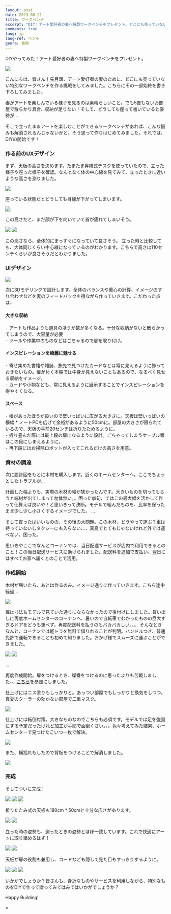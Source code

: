 ```yaml
---
layout: post
date: 2023-08-21
title: ワークベンチ
excerpt: "DIY！アート愛好者の妻へ特製ワークベンチをプレゼント。どこにも売っていない特別なワークベンチを作る挑戦をしてみました。その一部始終を書き下ろしてみました。"
comments: true
lang: jp
lang-ref: ベンチ
genre: 実用
---
```



<div id="hihi"></div>

DIYやってみた！アート愛好者の妻へ特製ワークベンチをプレゼント。

<img src="https://storage.googleapis.com/daisukemiyazaki_website/builds/front.jpeg" class="mx-auto my-4" onclick="openModalImage(this)">

こんにちは、皆さん！先月頭、アート愛好者の妻のために、どこにも売っていない特別なワークベンチを作る挑戦をしてみました。こちらにその一部始終を書き下ろしてみました。

妻がアートを楽しんでいる様子を見るのは素晴らしいこと。でも5畳もないお部屋で散らかり具合...収納が足りない！そして、どうしても座って書いていると姿勢が...

そこで立ったままアートを楽しむことができるワークベンチがあれば、こんな悩みも解消されるんじゃないかと。そう思って作りはじめてみました。それでは、DIYの開始です！

### 作る前のUXデザイン

まず、天板の高さを決めます。たまたま昇降式デスクを使っていたので、立った様子や座った様子を確認。なんとなく体の中心線を見てみて、立ったときに近いような高さを測りました。

<img src="https://storage.googleapis.com/daisukemiyazaki_website/builds/test0.jpeg" class="mx-auto my-4">

座っている状態だとどうしても目線が下がってしまいます。

<img src="https://storage.googleapis.com/daisukemiyazaki_website/builds/test1.jpeg" class="mx-auto my-4">

この高さだと、まだ顔が下を向いていて首が疲れてしまいそう。

<div class="image-container_double">
<img src="https://storage.googleapis.com/daisukemiyazaki_website/builds/test2.jpeg" class="mx-auto my-4">
<img src="https://storage.googleapis.com/daisukemiyazaki_website/builds/test3.jpeg" class="mx-auto my-4">
</div>

この高さなら、全体的にまっすぐになっていて良さそう。
立った時と比較しても、大体同じくらい中心線になっているのがわかります。こちらで高さは110センチくらいが良さそうだとわかりました。

### UIデザイン

<img src="https://storage.googleapis.com/daisukemiyazaki_website/builds/cad.jpeg" class="mx-auto my-4" onclick="openModalImage(this)">

次に3Dモデリングで設計します。全体のバランスや重心の計算、イメージのすり合わせなどを妻のフィードバックを得ながら作っていきます。こだわった点は...

#### 大きな収納

 ⁃ アートも作品よりも道具のほうが数が多くなる。十分な収納がないと散らかってしまうので、大容量が必要<br>
 ⁃ ツールや作業中のものなどはごちゃるので扉を取り付け。<br>

#### インスピレーションを綺麗に魅せる

 ⁃ 寄せ集めた書籍や雑誌、旅先で見つけたカードなどは常に見えるように飾っておきたいもの。扉が付く本棚では中身が見えないこともあるので、なるべく見せる収納をイメージ。<br>
 ⁃ カードや小物なども、常に見えるように展示することでインスピレーションを得やすくなる。<br>

#### スペース

 ⁃ 幅があったほうが良いので壁いっぱいに広がる大きさに。天板は壁いっぱいの横幅 * ノートPCを広げて余裕があるように50cmに。部屋の大きさが限られているので、天板の手前20センチは折りたためるように。<br>
 ⁃ 折り畳んだ際には最上段の扉になるように設計。ごちゃってしまうケーブル類はこの段にしまえるように。<br>
 ⁃ 再下段にはお掃除ロボットが入ってこれるだけの高さを用意。<br>

### 資材の調達

次に設計図をもとに木材を購入します。近くのホームセンターへ。ここでちょっとしたトラブルが...

計画した幅よりも、実際の木材の幅が狭かったんです。大きいものを切ってもらうと端材が出てしまって勿体無い。。困った挙句、ではこの最大幅を活かして作って仕舞えば良いや！と思いきって決断。モデルで組んだものを、比率を保ったまま少し少し小さくするイメージでした。
...

そして買ったはいいものの、その後の大問題。この木材、どうやって運ぶ？車は持っていないしタクシーにも入らない、、、真夏でとてもじゃないけれど外では運べない。困った。

思いきやここでなんとコーナンでは、当日配達サービスが店内で利用できるとのこと！この当日配送サービスに助けられました。配送料を追加で支払い、翌日にはすべてお家へ届くとのことで活用。

### 作成開始

木材が届いたら、あとは作るのみ。イメージ通りに作っていきます。こちら途中経過...

<img src="https://storage.googleapis.com/daisukemiyazaki_website/builds/inProgress.jpeg" class="mx-auto my-4">

扉は寸法もモデルで見ていた通りにならなかったので後付けにしました。買い出しに再度ホームセンターのコーナンへ、暑いので自転車でむかったものの巨大すぎるドアをどうも運べず。再度配送料を払うのもバカバカしい。。。
そんなときなんと、コーナンでは軽トラを無料で借りれることが判明。ハンドルつき、普通免許で運転できることも初めて知りました。おかげ様でスムーズに運ぶことができました。
<div class="image-container_double">
<img src="https://storage.googleapis.com/daisukemiyazaki_website/builds/miniTruck.jpeg" class="mx-auto my-4">
<img src="https://storage.googleapis.com/daisukemiyazaki_website/builds/miniTruck2.jpeg" class="mx-auto my-4">
</div>

...

再度作成開始。扉をつけるとき、蝶番をつけるのに思ったよりも苦戦しました、、[こちら](https://magazine.cainz.com/article/81662)を参照にしました。

仕上げにはニス塗りもしっかりと。あっつい部屋でもしっかりと換気をしつつ。真夏のクーラーの効かない部屋で二重マスク。

<img src="https://storage.googleapis.com/daisukemiyazaki_website/builds/hotMan.jpeg" class="mx-auto my-4">

仕上げには転倒対策。大きなものなのでこちらも必須です。モデルでは足を強固にする予定だったけれど加工が手間で面倒くさい。。。色々考えてみた結果、ホームセンターで見つけたこいつ一枚で解決。

<img src="https://storage.googleapis.com/daisukemiyazaki_website/builds/legs.jpeg" class="mx-auto my-4">

また、横揺れもしたので背板をつけることで解消しました。

<img src="https://storage.googleapis.com/daisukemiyazaki_website/builds/seita.jpeg" class="mx-auto my-4">

### 完成

そしてついに完成！
<div class="image-container_triple">
  <img src="https://storage.googleapis.com/daisukemiyazaki_website/builds/front.jpeg" class="mx-auto my-4" onclick="openModalImage(this)">
  <img src="https://storage.googleapis.com/daisukemiyazaki_website/builds/front2.jpeg" class="mx-auto my-4" onclick="openModalImage(this)">
  <img src="https://storage.googleapis.com/daisukemiyazaki_website/builds/front3.jpeg" class="mx-auto my-4" onclick="openModalImage(this)">
</div>

折りたたみ式の天板も180cm * 50cmと十分な広さがあります。
<div class="image-container_double">
<img src="https://storage.googleapis.com/daisukemiyazaki_website/builds/tableWidth.jpeg" class="mx-auto my-4">
<img src="https://storage.googleapis.com/daisukemiyazaki_website/builds/faceToCamera.jpeg" class="mx-auto my-4">
</div>

立った時の姿勢も、測ったときの姿勢とほぼ一致しています。これで快適にアートに取り組めるはず！
<div class="image-container_double">
<img src="https://storage.googleapis.com/daisukemiyazaki_website/builds/positionCheck.jpeg" class="mx-auto my-4">
<img src="https://storage.googleapis.com/daisukemiyazaki_website/builds/test3.jpeg" class="mx-auto my-4">
</div>

天板が扉の役割も兼用し、コードなども隠して見た目もすっきりするように。
<!-- insert image from builds.yml -->
<div class="image-container_triple">
<img src="https://storage.googleapis.com/daisukemiyazaki_website/builds/foldedTableTop.jpeg" class="mx-auto my-4" onclick="openModalImage(this)">
<img src="https://storage.googleapis.com/daisukemiyazaki_website/builds/mount.jpeg" class="mx-auto my-4" onclick="openModalImage(this)">
<img src="https://storage.googleapis.com/daisukemiyazaki_website/builds/codes.jpeg" class="mx-auto my-4" onclick="openModalImage(this)">
</div>

いかがでしょうか？皆さんも、身近なものやサービスを利用しながら、特別なものをDIYで作って贈ってみてはみてはいかがでしょうか？

Happy Building!
<script src="/assets/js/popup_build.js"></script>

<div id="myModal" class="modal">
  <span class="close">&times;</span>
  <img class="modal-content" id="img01">
  <div id="caption"></div>
</div>
